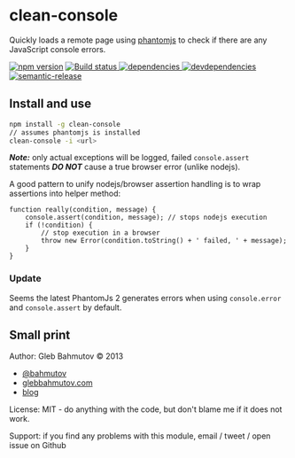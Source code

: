 # clean-console

Quickly loads a remote page using [phantomjs](http://phantomjs.org/)
to check if there are any JavaScript console errors.

[![npm version](https://badge.fury.io/js/clean-console.svg)](https://badge.fury.io/js/clean-console)
[![Build status][clean-console-ci-image] ][clean-console-ci-url]
[![dependencies][clean-console-dependencies-image] ][clean-console-dependencies-url]
[![devdependencies][clean-console-devdependencies-image] ][clean-console-devdependencies-url]
[![semantic-release][semantic-image] ][semantic-url]

## Install and use

```sh
npm install -g clean-console
// assumes phantomjs is installed
clean-console -i <url>
```

***Note:*** only actual exceptions will be logged, failed `console.assert` statements ***DO NOT***
cause a true browser error (unlike nodejs).

A good pattern to unify nodejs/browser assertion handling
is to wrap assertions into helper method:

    function really(condition, message) {
        console.assert(condition, message); // stops nodejs execution
        if (!condition) {
            // stop execution in a browser
            throw new Error(condition.toString() + ' failed, ' + message);
        }
    }

### Update

Seems the latest PhantomJs 2 generates errors when using `console.error`
and `console.assert` by default.

## Small print

Author: Gleb Bahmutov &copy; 2013

* [@bahmutov](https://twitter.com/bahmutov)
* [glebbahmutov.com](http://glebbahmutov.com)
* [blog](http://glebbahmutov.com/blog)

License: MIT - do anything with the code, but don't blame me if it does not work.

Support: if you find any problems with this module, email / tweet / open issue on Github

[clean-console-icon]: https://nodei.co/npm/clean-console.svg?downloads=true
[clean-console-url]: https://npmjs.org/package/clean-console
[clean-console-ci-image]: https://travis-ci.org/bahmutov/clean-console.svg?branch=master
[clean-console-ci-url]: https://travis-ci.org/bahmutov/clean-console
[clean-console-dependencies-image]: https://david-dm.org/bahmutov/clean-console.svg
[clean-console-dependencies-url]: https://david-dm.org/bahmutov/clean-console
[clean-console-devdependencies-image]: https://david-dm.org/bahmutov/clean-console/dev-status.svg
[clean-console-devdependencies-url]: https://david-dm.org/bahmutov/clean-console#info=devDependencies
[semantic-image]: https://img.shields.io/badge/%20%20%F0%9F%93%A6%F0%9F%9A%80-semantic--release-e10079.svg
[semantic-url]: https://github.com/semantic-release/semantic-release
